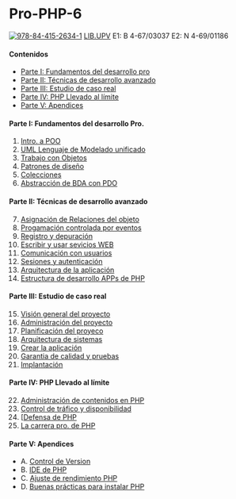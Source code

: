 # Pro-PHP-6
[![978-84-415-2634-1][book-image]][book-url]
[LIB.UPV](http://polibuscador.upv.es/primo_library/libweb/action/display.do?tabs=detailsTab&ct=display&fn=search&doc=aleph000381150&indx=1&recIds=aleph000381150&recIdxs=0&elementId=0&renderMode=poppedOut&displayMode=full&frbrVersion=&vl(53498286UI4)=all_items&vl(drStartMonth6)=00&vl(drEndYear6)=A%C3%B1o&vl(53498282UI0)=any&dscnt=0&vl(1UIStartWith0)=contains&vl(1UIStartWith2)=contains&mode=Advanced&vid=bibupv&vl(53498279UI5)=all_items&tab=default_tab&vl(boolOperator1)=AND&vl(drStartDay6)=00&vl(drStartYear6)=A%C3%B1o&vl(D53498288UI3)=all_items&dstmp=1461529470580&vl(1UIStartWith1)=contains&vl(boolOperator0)=AND&vl(drEndMonth6)=00&vl(boolOperator2)=AND&vl(freeText0)=4-67%2F3037&vl(53498285UI1)=any&vl(53498283UI2)=any&vl(drEndDay6)=00&gathStatIcon=true)
E1: B 4-67/03037 E2: N 4-69/01186 

#### Contenidos
- [Parte I: Fundamentos del desarrollo pro](https://github.com/JBV-CODES/Pro-PHP-6#parte-i-fundamentos-del-desarrollo-pro)
- [Parte II: Técnicas de desarrollo avanzado](https://github.com/JBV-CODES/Pro-PHP-6#parte-ii-técnicas-de-desarrollo-avanzado)
- [Parte III: Estudio de caso real](https://github.com/JBV-CODES/Pro-PHP-6#parte-iii-estudio-de-caso-real)
- [Parte IV: PHP Llevado al límite](https://github.com/JBV-CODES/Pro-PHP-6/blob/master/README.md#parte-iv-php-llevado-al-límite)
- [Parte V: Apendices](https://github.com/JBV-CODES/Pro-PHP-6/blob/master/README.md#parte-v-apendices)

#### Parte I: Fundamentos del desarrollo Pro.

1. [Intro. a POO](https://github.com/JBV-CODES/Pro-PHP-6/blob/master/Parte1/1.md)
2. [UML Lenguaje de Modelado unificado](https://github.com/JBV-CODES/Pro-PHP-6/blob/master/Parte1/2.md)
3. [Trabajo con Objetos](https://github.com/JBV-CODES/Pro-PHP-6/blob/master/Parte1/3.md)
4. [Patrones de diseño](https://github.com/JBV-CODES/Pro-PHP-6/blob/master/Parte1/4.md)
5. [Colecciones](https://github.com/JBV-CODES/Pro-PHP-6/blob/master/Parte1/5.md)
6. [Abstracción de BDA con PDO](https://github.com/JBV-CODES/Pro-PHP-6/blob/master/Parte1/6.md)

#### Parte II: Técnicas de desarrollo avanzado 

7. [Asignación de Relaciones del objeto](https://github.com/JBV-CODES/Pro-PHP-6/blob/master/Parte2/1.md)
8. [Progamación controlada por eventos](https://github.com/JBV-CODES/Pro-PHP-6/blob/master/Parte2/2.md)
9. [Registro y depuración](https://github.com/JBV-CODES/Pro-PHP-6/blob/master/Parte2/3.md)
10. [Escribir y usar sevicios WEB](https://github.com/JBV-CODES/Pro-PHP-6/blob/master/Parte2/4.md)
11. [Comunicación con usuarios](https://github.com/JBV-CODES/Pro-PHP-6/blob/master/Parte2/5.md)
12. [Sesiones y autenticación](https://github.com/JBV-CODES/Pro-PHP-6/blob/master/Parte2/6.md)
13. [Arquitectura de la aplicación](https://github.com/JBV-CODES/Pro-PHP-6/blob/master/Parte2/7.md)
14. [Estructura de desarrollo APPs de PHP](https://github.com/JBV-CODES/Pro-PHP-6/blob/master/Parte2/8.md)

#### Parte III: Estudio de caso real

15. [Visión general del proyecto]()
16. [Administración del proyecto]()
17. [Planificación del proyeco]()
18. [Arquitectura de sistemas]()
19. [Crear la aplicación]()
20. [Garantia de calidad y pruebas]()
21. [Implantación]()

#### Parte IV: PHP Llevado al límite

22. [Administración de contenidos en PHP]()
23. [Control de tráfico y disponibilidad]()
24. [[Defensa de PHP]()
25. [La carrera pro. de PHP]()

#### Parte V: Apendices
- A. [Control de Version]()
- B. [IDE de PHP]()
- C. [Ajuste de rendimiento PHP]()
- D. [Buenas prácticas para instalar PHP]()

[book-image]: http://media.wiley.com/product_data/coverImage/95/04703950/0470395095.jpg
[book-url]: http://www.wrox.com/WileyCDA/WroxTitle/Professional-PHP6.productCd-0470395095,descCd-tableOfContents.html
